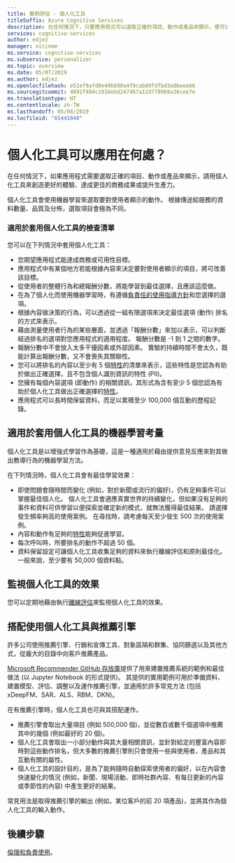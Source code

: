 ```yaml
---
title: 案例評估 - 個人化工具
titleSuffix: Azure Cognitive Services
description: 在任何情況下，只要應用程式可以選取正確的項目、動作或產品來顯示，便可以套用個人化工具來創造更好的體驗、達成更佳的商務成果或提升生產力。
services: cognitive-services
author: edjez
manager: nitinme
ms.service: cognitive-services
ms.subservice: personalizer
ms.topic: overview
ms.date: 05/07/2019
ms.author: edjez
ms.openlocfilehash: e51ef9afd0e49b690a4f9cab09fdfbd3e86eee66
ms.sourcegitcommit: 4891f404c1816ebd247467a12d7789b9a38cee7e
ms.translationtype: HT
ms.contentlocale: zh-TW
ms.lasthandoff: 05/08/2019
ms.locfileid: "65441048"
---
```

# <a name="where-can-you-use-personalizer"></a>個人化工具可以應用在何處？

在任何情況下，如果應用程式需要選取正確的項目、動作或產品來顯示，請用個人化工具來創造更好的體驗、達成更佳的商務成果或提升生產力。 

個人化工具會使用機器學習來選取要對使用者顯示的動作。 根據傳送給服務的資料數量、品質及分佈，選取項目會極為不同。

### <a name="checklist-for-applying-personalizer"></a>適用於套用個人化工具的檢查清單


您可以在下列情況中套用個人化工具：

* 您期望應用程式能達成商務或可用性目標。
* 應用程式中有某個地方若能根據內容來決定要對使用者顯示的項目，將可改善該目標。
* 從使用者的整體行為和總報酬分數，將能學習到最佳選擇，且應該這麼做。
* 在為了個人化而使用機器學習時，有遵循[負責任的使用指導方針](ethics-responsible-use.md)和您選擇的選項。
* 根據內容做決策的行為，可以透過從一組有限選項來決定最佳選項 (動作) 排名的方式來表示。
* 藉由測量使用者行為的某些層面，並透過「報酬分數」來加以表示，可以判斷經過排名的選項對您應用程式的適用程度。 報酬分數是 -1 到 1 之間的數字。
* 報酬分數中不會放入太多干擾因素或外部因素。 實驗的持續時間不會太久，既能計算出報酬分數，又不會喪失其關聯性。
* 您可以將排名的內容以至少有 5 個[特性](concepts-features.md)的清單來表示，這些特性是您認為有助於做出正確選擇，且不包含個人識別資訊的特性  (PII)。
* 您擁有每個內容選項 (即動作) 的相關資訊，其形式為含有至少 5 個您認為有助於個人化工具做出正確選擇的[特性](concepts-features.md)。
* 應用程式可以長時間保留資料，而足以累積至少 100,000 個互動的歷程記錄。

## <a name="machine-learning-considerations-for-applying-personalizer"></a>適用於套用個人化工具的機器學習考量

個人化工具是以增強式學習作為基礎，這是一種適用於藉由提供意見反應來對其做出教導行為的機器學習方法。 

在下列情況時，個人化工具會有最佳學習效果：

* 即使問題會隨時間而變化 (例如，對於新聞或流行的偏好)，仍有足夠事件可以掌握最佳個人化。 個人化工具會適應真實世界的持續變化，但如果沒有足夠的事件和資料可供學習以便探索並確定新的模式，就無法獲得最佳結果。 請選擇發生頻率夠高的使用案例。 在尋找時，請考慮每天至少發生 500 次的使用案例。
* 內容和動作有足夠的[特性](concepts-features.md)能夠促進學習。
* 每次呼叫時，所要排名的動作不超過 50 個。
* 資料保留設定可讓個人化工具收集足夠的資料來執行離線評估和原則最佳化。 一般來說，至少要有 50,000 個資料點。

## <a name="monitor-effectiveness-of-personalizer"></a>監視個人化工具的效果

您可以定期地藉由執行[離線評估](concepts-offline-evaluation.md)來監視個人化工具的效果。

## <a name="use-personalizer-with-recommendation-engines"></a>搭配使用個人化工具與推薦引擎

許多公司使用推薦引擎、行銷和宣傳工具、對象區隔和群集、協同篩選以及其他方式，從龐大的目錄中向客戶推薦產品。

[Microsoft Recommender GitHub 存放庫](https://github.com/Microsoft/Recommenders)提供了用來建置推薦系統的範例和最佳做法 (以 Jupyter Notebook 的形式提供)。 其提供的實用範例可用於準備資料、建置模型、評估、調整以及運作推薦引擎，並適用於許多常見方法 (包括 xDeepFM、SAR、ALS、RBM、DKN)。

在有推薦引擎時，個人化工具也可與其搭配運作。

* 推薦引擎會取出大量項目 (例如 500,000 個)，並從數百或數千個選項中推薦其中的幾個 (例如最好的 20 個)。
* 個人化工具會取出一小部分動作與其大量相關資訊，並針對給定的豐富內容即時對這些動作排名，但大多數的推薦引擎則只會使用一些與使用者、產品和其互動有關的屬性。
* 個人化工具的設計目的，是為了能夠隨時自動探索使用者的偏好，以在內容會快速變化的情況 (例如，新聞、現場活動、即時社群內容、有每日更新的內容或季節性的內容) 中產生更好的結果。

常見用法是取得推薦引擎的輸出 (例如，某位客戶的前 20 項產品)，並將其作為個人化工具的輸入動作。

## <a name="next-steps"></a>後續步驟

[倫理和負責使用](ethics-responsible-use.md)。